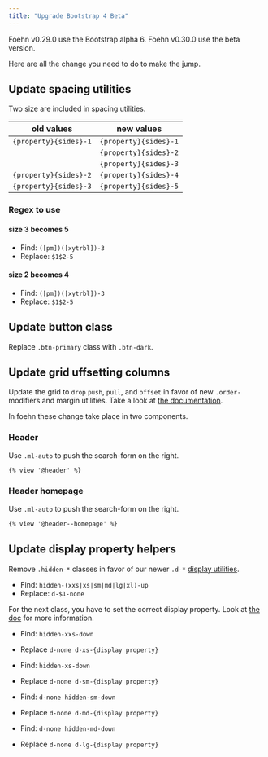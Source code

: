 ```yaml
---
title: "Upgrade Bootstrap 4 Beta"
---
```


Foehn v0.29.0 use the Bootstrap alpha 6. Foehn v0.30.0 use the beta version.

Here are all the change you need to do to make the jump.

## Update spacing utilities

Two size are included in spacing utilities.

| old values            | new values            |
|-----------------------|-----------------------|
| `{property}{sides}-1` | `{property}{sides}-1` |
|                       | `{property}{sides}-2` |
|                       | `{property}{sides}-3` |
| `{property}{sides}-2` | `{property}{sides}-4` |
| `{property}{sides}-3` | `{property}{sides}-5` |

### Regex to use

#### size 3 becomes 5
- Find: `([pm])([xytrbl])-3`
- Replace: `$1$2-5`

#### size 2 becomes 4
- Find: `([pm])([xytrbl])-3`
- Replace: `$1$2-5`

## Update button class

Replace `.btn-primary` class with `.btn-dark`.

## Update grid uffsetting columns

Update the grid to `drop` `push`, `pull`, and `offset` in favor of new `.order-` modifiers and margin utilities. Take a look at [the documentation](https://getbootstrap.com/docs/4.0/layout/grid/#offsetting-columns).

In foehn these change take place in two components.
### Header
Use `.ml-auto` to push the search-form on the right.
```html
{% view '@header' %}
```

### Header homepage
Use `.ml-auto` to push the search-form on the right.
```html
{% view '@header--homepage' %}
```

## Update display property helpers

Remove `.hidden-*` classes in favor of our newer `.d-*` [display utilities](https://getbootstrap.com/docs/4.0/utilities/display/).

- Find: `hidden-(xxs|xs|sm|md|lg|xl)-up`
- Replace: `d-$1-none`

For the next class, you have to set the correct display property. Look at [the doc](https://getbootstrap.com/docs/4.0/utilities/display/) for more information.

- Find: `hidden-xxs-down`
- Replace `d-none d-xs-{display property}`

- Find: `hidden-xs-down`
- Replace `d-none d-sm-{display property}`

- Find: `d-none hidden-sm-down`
- Replace `d-none d-md-{display property}`

- Find: `d-none hidden-md-down`
- Replace `d-none d-lg-{display property}`
